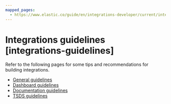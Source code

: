 ```yaml
---
mapped_pages:
  - https://www.elastic.co/guide/en/integrations-developer/current/integrations-guidelines.html
---
```


# Integrations guidelines [integrations-guidelines]

Refer to the following pages for some tips and recommendations for building integrations.

* [General guidelines](/extend/general-guidelines.md)
* [Dashboard guidelines](/extend/dashboard-guidelines.md)
* [Documentation guidelines](/extend/documentation-guidelines.md)
* [TSDS guidelines](/extend/developer-tsds-guidelines.md)
